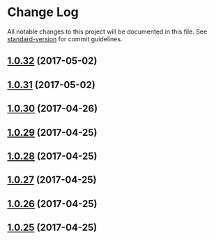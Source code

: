 # Change Log

All notable changes to this project will be documented in this file. See [standard-version](https://github.com/conventional-changelog/standard-version) for commit guidelines.

<a name="1.0.32"></a>
## [1.0.32](https://github.com/CrazySquirrel/Utils/compare/v1.0.31...v1.0.32) (2017-05-02)



<a name="1.0.31"></a>
## [1.0.31](https://github.com/CrazySquirrel/Utils/compare/v1.0.30...v1.0.31) (2017-05-02)



<a name="1.0.30"></a>
## [1.0.30](https://github.com/CrazySquirrel/Utils/compare/v1.0.29...v1.0.30) (2017-04-26)



<a name="1.0.29"></a>
## [1.0.29](https://github.com/CrazySquirrel/Utils/compare/v1.0.28...v1.0.29) (2017-04-25)



<a name="1.0.28"></a>
## [1.0.28](https://github.com/CrazySquirrel/Utils/compare/v1.0.27...v1.0.28) (2017-04-25)



<a name="1.0.27"></a>
## [1.0.27](https://github.com/CrazySquirrel/Utils/compare/v1.0.26...v1.0.27) (2017-04-25)



<a name="1.0.26"></a>
## [1.0.26](https://github.com/CrazySquirrel/Utils/compare/v1.0.25...v1.0.26) (2017-04-25)



<a name="1.0.25"></a>
## [1.0.25](https://github.com/CrazySquirrel/Utils/compare/v1.0.24...v1.0.25) (2017-04-25)
